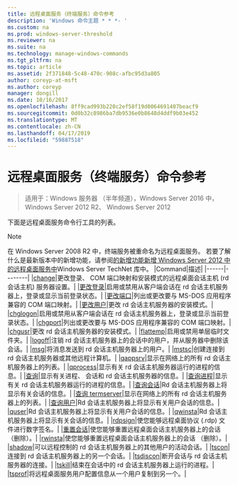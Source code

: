 ```yaml
---
title: 远程桌面服务（终端服务）命令参考
description: 'Windows 命令主题 * * *- '
ms.custom: na
ms.prod: windows-server-threshold
ms.reviewer: na
ms.suite: na
ms.technology: manage-windows-commands
ms.tgt_pltfrm: na
ms.topic: article
ms.assetid: 2f371848-5c48-470c-908c-afbc95d3a805
author: coreyp-at-msft
ms.author: coreyp
manager: dongill
ms.date: 10/16/2017
ms.openlocfilehash: 8ff9cad993b220c2ef58f19d0064691407beacf9
ms.sourcegitcommit: 0d0b32c8986ba7db9536e0b8648d4ddf9b03e452
ms.translationtype: MT
ms.contentlocale: zh-CN
ms.lasthandoff: 04/17/2019
ms.locfileid: "59887518"
---
```

# <a name="remote-desktop-services-terminal-services-command-reference"></a>远程桌面服务（终端服务）命令参考

>适用于：Windows 服务器 （半年频道），Windows Server 2016 中，Windows Server 2012 R2、 Windows Server 2012

下面是远程桌面服务命令行工具的列表。
> [!NOTE]
> 在 Windows Server 2008 R2 中，终端服务被重命名为远程桌面服务。 若要了解什么是最新版本中的新增功能，请参阅[的新增功能新增 Windows Server 2012 中的远程桌面服务中](https://technet.microsoft.com/library/hh831527)Windows Server TechNet 库中。
|Command|描述|
|------|--------|
|[change](change.md)|更改登录、 COM 端口映射和安装模式的远程桌面会话主机 (rd 会话主机) 服务器设置。|
|[更改登录](change-logon.md)|启用或禁用从客户端会话在 rd 会话主机服务器上，登录或显示当前登录状态。|
|[更改端口](change-port.md)|列出或更改要与 MS-DOS 应用程序兼容的 COM 端口映射。|
|[更改用户](change-user.md)|更改 rd 会话主机服务器的安装模式。|
|[chglogon](chglogon.md)|启用或禁用从客户端会话在 rd 会话主机服务器上，登录或显示当前登录状态。|
|[chgport](chgport.md)|列出或更改要与 MS-DOS 应用程序兼容的 COM 端口映射。|
|[chgusr](chgusr.md)|更改 rd 会话主机服务器的安装模式。|
|[flattemp](flattemp.md)|启用或禁用单层临时文件夹。|
|[logoff](logoff.md)|注销 rd 会话主机服务器上的会话中的用户，并从服务器中删除该会话。|
|[msg](msg.md)|将消息发送到 rd 会话主机服务器上的用户。|
|[mstsc](mstsc.md)|创建连接到 rd 会话主机服务器或其他远程计算机。|
|[qappsrv](qappsrv.md)|显示在网络上的所有 rd 会话主机服务器上的列表。|
|[qprocess](qprocess.md)|显示有关 rd 会话主机服务器运行的进程的信息。|
|[查询](query.md)|显示有关进程、 会话和 rd 会话主机服务器的信息。|
|[查询进程](query-process.md)|显示有关 rd 会话主机服务器运行的进程的信息。|
|[查询会话](query-session.md)|Rd 会话主机服务器上将显示有关会话的信息。|
|[查询 termserver](query-termserver.md)|显示在网络上的所有 rd 会话主机服务器上的列表。|
|[查询用户](query-user.md)|Rd 会话主机服务器上将显示有关用户会话的信息。|
|[quser](quser.md)|Rd 会话主机服务器上将显示有关用户会话的信息。|
|[qwinsta](qwinsta.md)|Rd 会话主机服务器上将显示有关会话的信息。|
|[rdpsign](rdpsign.md)|使您能够远程桌面协议 (.rdp) 文件进行数字签名。|
|[重置会话](reset-session.md)|使您能够重置远程桌面会话主机服务器上的会话 （删除）。|
|[rwinsta](rwinsta.md)|使您能够重置远程桌面会话主机服务器上的会话 （删除）。|
|[shadow](shadow.md)|可以远程控制的 rd 会话主机服务器上的其他用户的活动会话。|
|[tscon](tscon.md)|连接到 rd 会话主机服务器上的另一个会话。|
|[tsdiscon](tsdiscon.md)|断开会话与 rd 会话主机服务器的连接。|
|[tskill](tskill.md)|结束在会话中的 rd 会话主机服务器上运行的进程。|
|[tsprof](tsprof.md)|将远程桌面服务用户配置信息从一个用户复制到另一个。|
